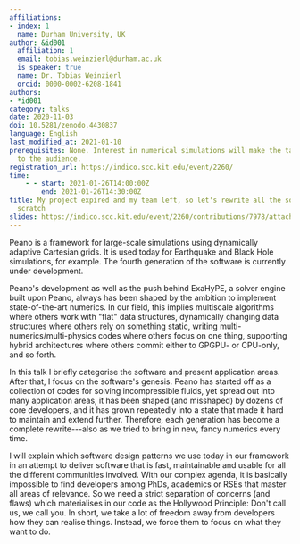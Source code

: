 ```yaml
---
affiliations:
- index: 1
  name: Durham University, UK
author: &id001
  affiliation: 1
  email: tobias.weinzierl@durham.ac.uk
  is_speaker: true
  name: Dr. Tobias Weinzierl
  orcid: 0000-0002-6208-1841
authors:
- *id001
category: talks
date: 2020-11-03
doi: 10.5281/zenodo.4430837
language: English
last_modified_at: 2021-01-10
prerequisites: None. Interest in numerical simulations will make the talk more relevant
  to the audience.
registration_url: https://indico.scc.kit.edu/event/2260/
time:
    - - start: 2021-01-26T14:00:00Z
        end: 2021-01-26T14:30:00Z
title: My project expired and my team left, so let's rewrite all the software from
  scratch
slides: https://indico.scc.kit.edu/event/2260/contributions/7978/attachments/3862/5946/SORSE_Session_Slides_2021-01-26-2talk.pdf
---
```


Peano is a framework for large-scale simulations using dynamically adaptive
Cartesian grids. It is used today for Earthquake and Black Hole simulations,
for example. The fourth generation of the software is
currently under development.

Peano's development as well as the push behind ExaHyPE, a solver engine built
upon Peano, always has been shaped by the ambition to implement
state-of-the-art numerics. In our field, this implies multiscale algorithms
where others work with "flat" data structures, dynamically changing
data structures where others rely on something static, writing
multi-numerics/multi-physics codes where others focus on one thing, supporting hybrid architectures where others commit either to GPGPU- or
CPU-only, and so forth.

In this talk I briefly categorise the software and present application areas. After that, I focus on the software's genesis. Peano
has started off as a collection of codes for solving incompressible fluids,
yet spread out into many application areas,
it has been shaped (and misshaped) by dozens of core
developers, and it has grown repeatedly into a state that
made it hard to maintain and extend further. Therefore, each generation has
become a complete rewrite---also as we tried to bring in new, fancy numerics
every time.

I will explain which software design patterns we use today in our framework
in an attempt to deliver software that is fast, maintainable and usable for
all the different communities involved. With our complex agenda, it is basically
impossible to find developers among PhDs, academics or RSEs that master all
areas of relevance. So we need a strict separation of concerns (and flaws)
which materialises in our code as the Hollywood Principle: Don't call us, we
call you. In short, we take a lot of freedom away from developers how they
can realise things. Instead, we force them to focus on what they want to do.
